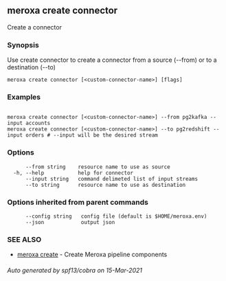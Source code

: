## meroxa create connector

Create a connector

### Synopsis

Use create connector to create a connector from a source (--from) or to a destination (--to)

```
meroxa create connector [<custom-connector-name>] [flags]
```

### Examples

```

meroxa create connector [<custom-connector-name>] --from pg2kafka --input accounts 
meroxa create connector [<custom-connector-name>] --to pg2redshift --input orders # --input will be the desired stream
```

### Options

```
      --from string    resource name to use as source
  -h, --help           help for connector
      --input string   command delimeted list of input streams
      --to string      resource name to use as destination
```

### Options inherited from parent commands

```
      --config string   config file (default is $HOME/meroxa.env)
      --json            output json
```

### SEE ALSO

* [meroxa create](meroxa_create.md)	 - Create Meroxa pipeline components

###### Auto generated by spf13/cobra on 15-Mar-2021
